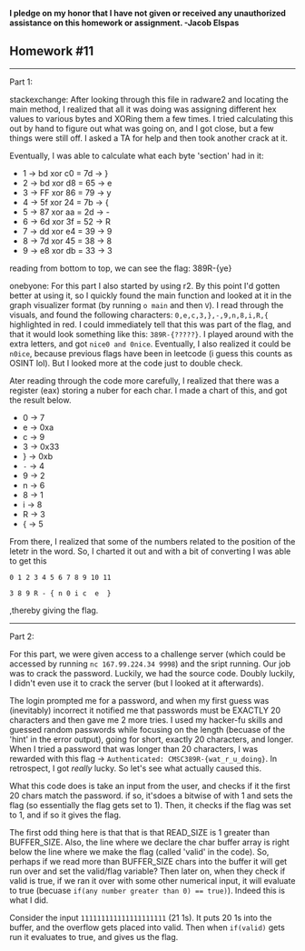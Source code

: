 <b>I pledge on my honor that I have not given or received any unauthorized assistance on this homework or assignment. -Jacob Elspas</b>

<h2>Homework #11</h2>
  
---
Part 1:

stackexchange: After looking through this file in radware2 and locating the main method, I realized that all it was doing was assigning different hex values to various bytes and XORing them a few times. I tried calculating this out by hand to figure out what was going on, and I got close, but a few things were still off. I asked a TA for help and then took another crack at it. 

Eventually, I was able to calculate what each byte 'section' had in it:

- 1 -> bd xor c0 = 7d -> }
- 2 -> bd xor d8 = 65 -> e
- 3 -> FF xor 86 = 79 -> y
- 4 -> 5f xor 24 = 7b -> {
- 5 -> 87 xor aa = 2d -> -
- 6 -> 6d xor 3f = 52 -> R
- 7 -> dd xor e4 = 39 -> 9
- 8 -> 7d xor 45 = 38 -> 8
- 9 -> e8 xor db = 33 -> 3

reading from bottom to top, we can see the flag: 389R-{ye}

onebyone: For this part I also started by using r2. By this point I'd gotten better at using it, so I quickly found the main function and looked at it in the graph visualizer format (by running  `o main` and then `V`). I read through the visuals, and found the following characters: `0,e,c,3,},-,9,n,8,i,R,{` highlighted in red. I could immediately tell that this was part of the flag, and that it would look something like this: `389R-{?????}`. I played around with the extra letters, and got `nice0 and 0nice`. Eventually, I also realized it could be `n0ice`, because previous flags have been in leetcode (i guess this counts as OSINT lol). But I looked more at the code just to double check. 

Ater reading through the code more carefully, I realized that there was a register (eax) storing a nuber for each char. I made a chart of this, and got the result below.

- 0 -> 7
- e -> 0xa
- c -> 9
- 3 -> 0x33
- } -> 0xb
- `-` -> 4 
- 9 -> 2
- n -> 6
- 8 -> 1
- i -> 8
- R -> 3
- { -> 5

From there, I realized that some of the numbers related to the position of the letetr in the word. So, I charted it out and with a bit of converting I was able to get this

```
0 1 2 3 4 5 6 7 8 9 10 11

3 8 9 R - { n 0 i c  e  }
```

,thereby giving the flag.

---
Part 2:

For this part, we were given access to a challenge server (which could be accessed by running `nc 167.99.224.34 9998`) and the sript running. Our job was to crack the password. Luckily, we had the source code. Doubly luckily, I didn't even use it to crack the server (but I looked at it afterwards).

The login prompted me for a password, and when my first guess was (inevitably) incorrect it notified me that passwords must be EXACTLY 20 characters and then gave me 2 more tries. I used my hacker-fu skills and guessed random passwords while focusing on the length (becuase of the 'hint' in the error output), going for short, exactly 20 characters, and longer. When I tried a password that was longer than 20 characters, I was rewarded with this flag -> `Authenticated: CMSC389R-{wat_r_u_doing}`. In retrospect, I got <i> really </i> lucky. So let's see what actually caused this.

What this code does is take an input from the user, and checks if it the first 20 chars match the password. if so, it'sdoes a bitwise of with 1 and sets the flag (so essentially the flag gets set to 1). Then, it checks if the flag was set to 1, and if so it gives the flag. 

The first odd thing here is that that is that READ_SIZE is 1 greater than BUFFER_SIZE. Also, the line where we declare the char buffer array is right below the line where we make the flag (called 'valid' in the code). So, perhaps if we read more than BUFFER_SIZE chars into the buffer it will get run over and set the valid/flag variable? Then later on, when they check if valid is true, if we ran it over with some other numerical input, it will evaluate to true (becuase `if(any number greater than 0) == true)`). Indeed this is what I did.

Consider the input `111111111111111111111` (21 1s). It puts 20 1s into the buffer, and the overflow gets placed into valid. Then when `if(valid)` gets run it evaluates to true, and gives us the flag. 
